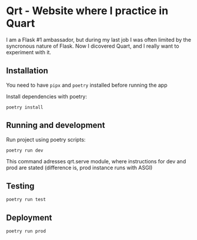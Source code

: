 # Qrt - Website where I practice in Quart  

I am a Flask #1 ambassador, but during my last job I was often limited by the syncronous nature of Flask. Now I dicovered Quart, and I really want to experiment with it.  

## Installation  

You need to have `pipx` and `poetry` installed before running the app  

Install dependencies with poetry:

    poetry install

## Running and development  

Run project using poetry scripts:

    poetry run dev

This command adresses qrt.serve module, where instructions for dev and prod are stated (difference is, prod instance runs with ASGI)

## Testing

    poetry run test

## Deployment  

    poetry run prod